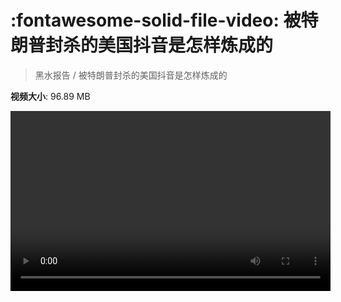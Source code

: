 # :fontawesome-solid-file-video: 被特朗普封杀的美国抖音是怎样炼成的

> 黑水报告 / 被特朗普封杀的美国抖音是怎样炼成的

**视频大小**: 96.89 MB

<video id="V-5d03419e2ee1666cce71a7ecf28a38a0" width="512" height="288" preload="none" playsinline webkit-playsinline></video>